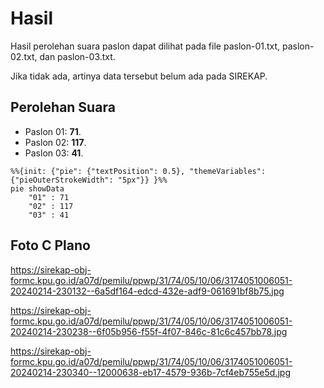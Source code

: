 # Hasil

Hasil perolehan suara paslon dapat dilihat pada file paslon-01.txt, paslon-02.txt, dan paslon-03.txt.

Jika tidak ada, artinya data tersebut belum ada pada SIREKAP.

## Perolehan Suara

 * Paslon 01: **71**.
 * Paslon 02: **117**.
 * Paslon 03: **41**.

```mermaid
%%{init: {"pie": {"textPosition": 0.5}, "themeVariables": {"pieOuterStrokeWidth": "5px"}} }%%
pie showData
    "01" : 71
    "02" : 117
    "03" : 41
```
## Foto C Plano

https://sirekap-obj-formc.kpu.go.id/a07d/pemilu/ppwp/31/74/05/10/06/3174051006051-20240214-230132--6a5df164-edcd-432e-adf9-061691bf8b75.jpg

https://sirekap-obj-formc.kpu.go.id/a07d/pemilu/ppwp/31/74/05/10/06/3174051006051-20240214-230238--6f05b956-f55f-4f07-846c-81c6c457bb78.jpg

https://sirekap-obj-formc.kpu.go.id/a07d/pemilu/ppwp/31/74/05/10/06/3174051006051-20240214-230340--12000638-eb17-4579-936b-7cf4eb755e5d.jpg
